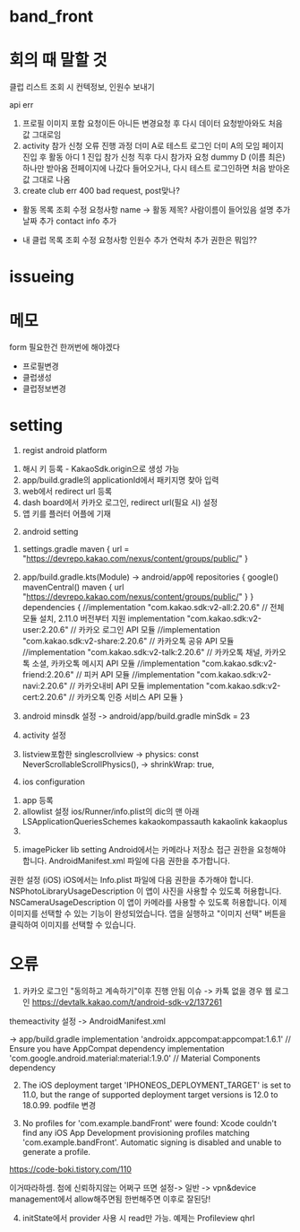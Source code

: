 # band_front

# 회의 때 말할 것
클럽 리스트 조회 시 컨텍정보, 인원수 보내기

api err
1. 프로필
  이미지 포함 요청이든 아니든 변경요청 후 다시 데이터 요청받아와도 처음 값 그대로임
2. activity 참가 신청
  오류 진행 과정
  더미 A로 테스트 로그인
  더미 A의 모임 페이지 진입 후 활동 아디 1 진입
  참가 신청 직후 다시 참가자 요청
  dummy D (이름 최은) 하나만 받아옴
  전페이지에 나갔다 들어오거나, 다시 테스트 로그인하면 처음 받아온 값 그대로 나옴
3. create club err
  400 bad request, post맞나?

- 활동 목록 조회 수정 요청사항
name -> 활동 제목? 사람이름이 들어있음
설명 추가
날짜 추가
contact info 추가

- 내 클럽 목록 조회 수정 요청사항
인원수 추가
연락처 추가
권한은 뭐임??

# issueing

# 메모
form 필요한건 한꺼번에 해야겠다
- 프로필변경
- 클럽생성
- 클럽정보변경




# setting
1. regist android platform
1) 해시 키 등록 - KakaoSdk.origin으로 생성 가능
2) app/build.gradle의 applicationId에서 패키지명 찾아 입력
3) web에서 redirect url 등록
4) dash board에서 카카오 로그인, redirect url(필요 시) 설정
5) 앱 키를 플러터 어플에 기재

2. android setting
1) settings.gradle
maven { url = "https://devrepo.kakao.com/nexus/content/groups/public/" }

2) app/build.gradle.kts(Module)
-> android/app에
repositories {
    google()
    mavenCentral()
    maven { url "https://devrepo.kakao.com/nexus/content/groups/public/" }
}
dependencies {
  //implementation "com.kakao.sdk:v2-all:2.20.6" // 전체 모듈 설치, 2.11.0 버전부터 지원
  implementation "com.kakao.sdk:v2-user:2.20.6" // 카카오 로그인 API 모듈
  //implementation "com.kakao.sdk:v2-share:2.20.6" // 카카오톡 공유 API 모듈
  //implementation "com.kakao.sdk:v2-talk:2.20.6" // 카카오톡 채널, 카카오톡 소셜, 카카오톡 메시지 API 모듈
  //implementation "com.kakao.sdk:v2-friend:2.20.6" // 피커 API 모듈
  //implementation "com.kakao.sdk:v2-navi:2.20.6" // 카카오내비 API 모듈
  implementation "com.kakao.sdk:v2-cert:2.20.6" // 카카오톡 인증 서비스 API 모듈
}

3) android minsdk 설정
-> android/app/build.gradle
minSdk = 23

4) activity 설정
<activity 
            android:name="com.kakao.sdk.auth.AuthCodeHandlerActivity"
            android:exported="true">
            <intent-filter>
                <action android:name="android.intent.action.VIEW" />
                <category android:name="android.intent.category.DEFAULT" />
                <category android:name="android.intent.category.BROWSABLE" />
                <!-- Redirect URI: "kakao${NATIVE_APP_KEY}://oauth" -->
                <data 
                    android:host="oauth"
                    android:scheme="kakao73a1fd675447ff78421025b9d793648d" />
            </intent-filter>
        </activity>

3. listview포함한 singlescrollview
-> physics: const NeverScrollableScrollPhysics(),
-> shrinkWrap: true,

4. ios configuration
1) app 등록
2) allowlist 설정
    ios/Runner/info.plist의 dic의 맨 아래
    <key>LSApplicationQueriesSchemes</key>
  	<array>
      	<string>kakaokompassauth</string>
      	<string>kakaolink</string>
      	<string>kakaoplus</string>
  	</array>
3) 

5. imagePicker lib setting
Android에서는 카메라나 저장소 접근 권한을 요청해야 합니다. AndroidManifest.xml 파일에 다음 권한을 추가합니다.
<uses-permission android:name="android.permission.CAMERA"/>
<uses-permission android:name="android.permission.READ_EXTERNAL_STORAGE"/>

권한 설정 (iOS)
iOS에서는 Info.plist 파일에 다음 권한을 추가해야 합니다.
<key>NSPhotoLibraryUsageDescription</key>
<string>이 앱이 사진을 사용할 수 있도록 허용합니다.</string>
<key>NSCameraUsageDescription</key>
<string>이 앱이 카메라를 사용할 수 있도록 허용합니다.</string>
이제 이미지를 선택할 수 있는 기능이 완성되었습니다. 앱을 실행하고 "이미지 선택" 버튼을 클릭하여 이미지를 선택할 수 있습니다.

# 오류
1. 카카오 로그인 "동의하고 계속하기"이후 진행 안됨 이슈
-> 카톡 없을 경우 웹 로그인
https://devtalk.kakao.com/t/android-sdk-v2/137261

themeactivity 설정
-> AndroidManifest.xml

-> app/build.gradle
implementation 'androidx.appcompat:appcompat:1.6.1' // Ensure you have AppCompat dependency
implementation 'com.google.android.material:material:1.9.0' // Material Components dependency

2. The iOS deployment target 'IPHONEOS_DEPLOYMENT_TARGET' is set to 11.0, but the range of supported deployment target versions is 12.0 to 18.0.99.
podfile 변경


3. No profiles for 'com.example.bandFront' were found: Xcode couldn't find any iOS App Development provisioning profiles matching 'com.example.bandFront'. Automatic signing is disabled and unable to generate a profile.

https://code-boki.tistory.com/110

이거따라하셈. 첨에 신뢰하지않는 어쩌구 뜨면 설정-> 일반 -> vpn&device management에서 allow해주면됨
한번해주면 이후로 잘된당!

4. initState에서 provider 사용 시 read만 가능. 예제는 Profileview qhrl